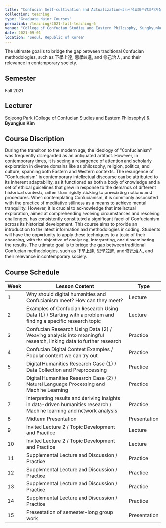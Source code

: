 ```yaml
---
title: "Confucian Self-cultivation and Actualization<br>(유교의수양과자기실현)"
collection: teaching
type: "Graduate Major Courses"
permalink: /teaching/2021-fall-teaching-6
venue: "College of Confucian Studies and Eastern Philosophy, Sungkyunkwan University"
date: 2021-09-01
location: "Seoul, Republic of Korea"
---
```


The ultimate goal is to bridge the gap between traditional Confucian methodologies, such as 下學上達, 思學竝進, and 修己治人, and their relevance in contemporary society.

## Semester
Fall 2021

## Lecturer
Sojeong Park (College of Confucian Studies and Eastern Philosophy) & **Byungjun Kim**

## Course Discription
During the transition to the modern age, the ideology of "Confucianism" was frequently disregarded as an antiquated artifact. However, in contemporary times, it is seeing a resurgence of attention and scholarly exploration in diverse domains like as philosophy, religion, politics, and culture, spanning both Eastern and Western contexts. The resurgence of "Confucianism" in contemporary intellectual discourse can be attributed to its inherent adaptability, as it functioned as both a body of knowledge and a set of ethical guidelines that grew in response to the demands of different historical contexts, rather than rigidly sticking to preexisting notions and procedures. 
When contemplating Confucianism, it is commonly associated with the practice of meditative stillness as a means to achieve mental tranquility. However, it is crucial to acknowledge that intellectual exploration, aimed at comprehending evolving circumstances and resolving challenges, has consistently constituted a significant facet of Confucianism across its historical development. This course aims to provide an introduction to the latest information and methodologies in coding. Students will have the opportunity to apply these techniques to a topic of their choosing, with the objective of analyzing, interpreting, and disseminating the results. The ultimate goal is to bridge the gap between traditional Confucian methodologies, such as 下學上達, 思學竝進, and 修己治人, and their relevance in contemporary society.

## Course Schedule

| Week | Lesson Content                                                                                                        | Type         |
| ---- | --------------------------------------------------------------------------------------------------------------------- | ------------ |
| 1    | Why should digital humanities and Confucianism meet? How can they meet?                                               | Lecture      |
| 2    | Examples of Confucian Research Using Data (1) / Starting with a problem and finding a specific research topic         | Lecture      |
| 3    | Confucian Research Using Data (2) / Weaving analysis into meaningful research, linking data to further research       | Practice     |
| 4    | Confucian Digital Content Examples / Popular content we can try out                                                   | Practice     |
| 5    | Digital Humanities Research Case (1) / Data Collection and Preprocessing                                              | Practice     |
| 6    | Digital Humanities Research Case (2) / Natural Language Processing and Machine Learning                               | Practice     |
| 7    | Interpreting results and deriving insights in data-driven humanities research / Machine learning and network analysis | Practice     |
| 8    | Midterm Presentation                                                                                                  | Presentation |
| 9    | Invited Lecture 2 / Topic Development and Practice                                                                    | Lecture      |
| 10   | Invited Lecture 2 / Topic Development and Practice                                                                    | Lecture      |
| 11   | Supplemental Lecture and Discussion / Practice                                                                        | Practice     |
| 12   | Supplemental Lecture and Discussion / Practice                                                                        | Practice     |
| 13   | Supplemental Lecture and Discussion / Practice                                                                        | Practice     |
| 14   | Supplemental Lecture and Discussion / Practice                                                                        | Practice     |
| 15   | Presentation of semester-long group work                                                                              | Presentation |